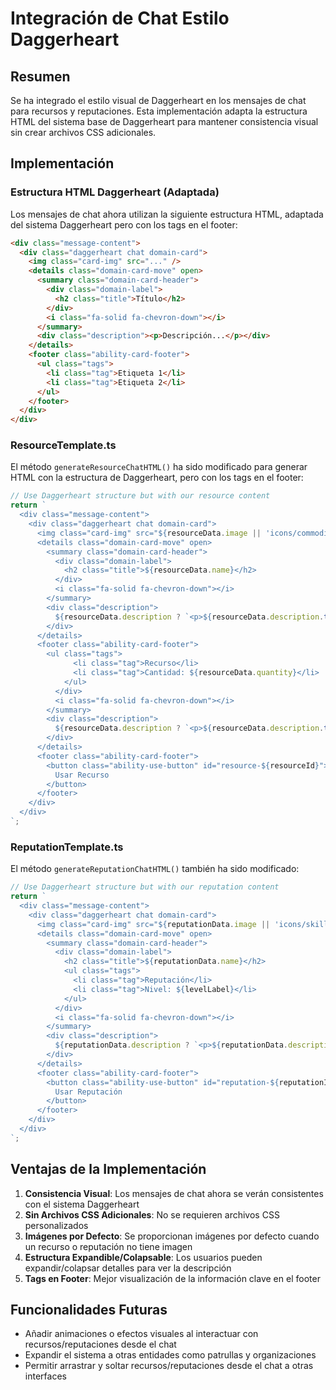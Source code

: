 # Integración de Chat Estilo Daggerheart

## Resumen

Se ha integrado el estilo visual de Daggerheart en los mensajes de chat para recursos y reputaciones. Esta implementación adapta la estructura HTML del sistema base de Daggerheart para mantener consistencia visual sin crear archivos CSS adicionales.

## Implementación

### Estructura HTML Daggerheart (Adaptada)

Los mensajes de chat ahora utilizan la siguiente estructura HTML, adaptada del sistema Daggerheart pero con los tags en el footer:

```html
<div class="message-content">
  <div class="daggerheart chat domain-card">
    <img class="card-img" src="..." />
    <details class="domain-card-move" open>
      <summary class="domain-card-header">
        <div class="domain-label">
          <h2 class="title">Título</h2>
        </div>
        <i class="fa-solid fa-chevron-down"></i>
      </summary>
      <div class="description"><p>Descripción...</p></div>
    </details>
    <footer class="ability-card-footer">
      <ul class="tags">
        <li class="tag">Etiqueta 1</li>
        <li class="tag">Etiqueta 2</li>
      </ul>
    </footer>
  </div>
</div>
```

### ResourceTemplate.ts

El método `generateResourceChatHTML()` ha sido modificado para generar HTML con la estructura de Daggerheart, pero con los tags en el footer:

```typescript
// Use Daggerheart structure but with our resource content
return `
  <div class="message-content">
    <div class="daggerheart chat domain-card">
      <img class="card-img" src="${resourceData.image || 'icons/commodities/metal/ingot-stack-silver.webp'}">
      <details class="domain-card-move" open>
        <summary class="domain-card-header">
          <div class="domain-label">
            <h2 class="title">${resourceData.name}</h2>
          </div>
          <i class="fa-solid fa-chevron-down"></i>
        </summary>
        <div class="description">
          ${resourceData.description ? `<p>${resourceData.description.trim()}</p>` : ''}
        </div>
      </details>
      <footer class="ability-card-footer">
        <ul class="tags">
              <li class="tag">Recurso</li>
              <li class="tag">Cantidad: ${resourceData.quantity}</li>
            </ul>
          </div>
          <i class="fa-solid fa-chevron-down"></i>
        </summary>
        <div class="description">
          ${resourceData.description ? `<p>${resourceData.description.trim()}</p>` : ''}
        </div>
      </details>
      <footer class="ability-card-footer">
        <button class="ability-use-button" id="resource-${resourceId}">
          Usar Recurso
        </button>
      </footer>
    </div>
  </div>
`;
```

### ReputationTemplate.ts

El método `generateReputationChatHTML()` también ha sido modificado:

```typescript
// Use Daggerheart structure but with our reputation content
return `
  <div class="message-content">
    <div class="daggerheart chat domain-card">
      <img class="card-img" src="${reputationData.image || 'icons/skills/social/diplomacy-handshake-yellow.webp'}">
      <details class="domain-card-move" open>
        <summary class="domain-card-header">
          <div class="domain-label">
            <h2 class="title">${reputationData.name}</h2>
            <ul class="tags">
              <li class="tag">Reputación</li>
              <li class="tag">Nivel: ${levelLabel}</li>
            </ul>
          </div>
          <i class="fa-solid fa-chevron-down"></i>
        </summary>
        <div class="description">
          ${reputationData.description ? `<p>${reputationData.description.trim()}</p>` : ''}
        </div>
      </details>
      <footer class="ability-card-footer">
        <button class="ability-use-button" id="reputation-${reputationId}">
          Usar Reputación
        </button>
      </footer>
    </div>
  </div>
`;
```

## Ventajas de la Implementación

1. **Consistencia Visual**: Los mensajes de chat ahora se verán consistentes con el sistema Daggerheart
2. **Sin Archivos CSS Adicionales**: No se requieren archivos CSS personalizados
3. **Imágenes por Defecto**: Se proporcionan imágenes por defecto cuando un recurso o reputación no tiene imagen
4. **Estructura Expandible/Colapsable**: Los usuarios pueden expandir/colapsar detalles para ver la descripción
5. **Tags en Footer**: Mejor visualización de la información clave en el footer

## Funcionalidades Futuras

- Añadir animaciones o efectos visuales al interactuar con recursos/reputaciones desde el chat
- Expandir el sistema a otras entidades como patrullas y organizaciones
- Permitir arrastrar y soltar recursos/reputaciones desde el chat a otras interfaces
